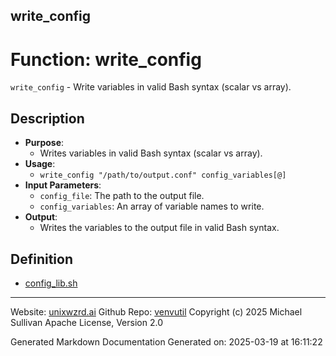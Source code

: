 ## write_config
# Function: write_config
`write_config` - Write variables in valid Bash syntax (scalar vs array).
## Description
- **Purpose**:
  - Writes variables in valid Bash syntax (scalar vs array).
- **Usage**:
  - `write_config "/path/to/output.conf" config_variables[@]`
- **Input Parameters**:
  - `config_file`: The path to the output file.
  - `config_variables`: An array of variable names to write.
- **Output**:
  - Writes the variables to the output file in valid Bash syntax.

## Definition 

* [config_lib.sh](../config_lib_sh.md)
---

Website: [unixwzrd.ai](https://unixwzrd.ai)
Github Repo: [venvutil](https://github.com/unixwzrd/venvutil)
Copyright (c) 2025 Michael Sullivan
Apache License, Version 2.0

Generated Markdown Documentation
Generated on: 2025-03-19 at 16:11:22
